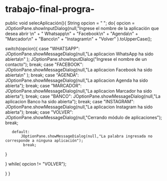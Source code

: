 # trabajo-final-progra-
public void selecAplicación(){
String opcion = " "; do{ opcion = JOptionPane.showInputDialog(null,"Ingrese el nombre de la aplicación que desea abrir \n" + " Whatsapp\n" + "Facebook\n" + "Agenda\n" + "Marcador\n" + "Banco\n" + "Instagram\n" + "Volver" ).toUpperCase();

switch(opcion){ case "WHATSAPP": JOptionPane.showMessageDialog(null,"La aplicacion WhatsApp ha sido abierta\n" ); JOptionPane.showInputDialog("Ingrese el nombre de un contacto"); break; case "FACEBOOK": JOptionPane.showMessageDialog(null,"La aplicacion Facebook ha sido abierta\n" ); break; case "AGENDA": JOptionPane.showMessageDialog(null,"La aplicacion Agenda ha sido abierta"); break; case "MARCADOR": JOptionPane.showMessageDialog(null,"La aplicacion Marcador ha sido abierta"); break; case "BANCO": JOptionPane.showMessageDialog(null,"La aplicacion Banco ha sido abierta"); break; case "INSTAGRAM": JOptionPane.showMessageDialog(null,"La aplicacion Instagram ha sido abierta"); break; case "VOLVER": JOptionPane.showMessageDialog(null,"Cerrando módulo de aplicaciones"); break;

       default: 
           JOptionPane.showMessageDialog(null,"La palabra ingresada no corresponde a ninguna aplicación");
            break;
}

} while( opcion != "VOLVER");

}
}
